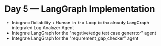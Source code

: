 # Day 5 — LangGraph Implementation


- Integrate Reliability + Human-in-the-Loop to the already LangGraph integrated Log Analyzer Agent
- Integrate LangGraph for the "negative/edge test case generator" agent
- Integrate LangGraph for the "requirement_gap_checker" agent